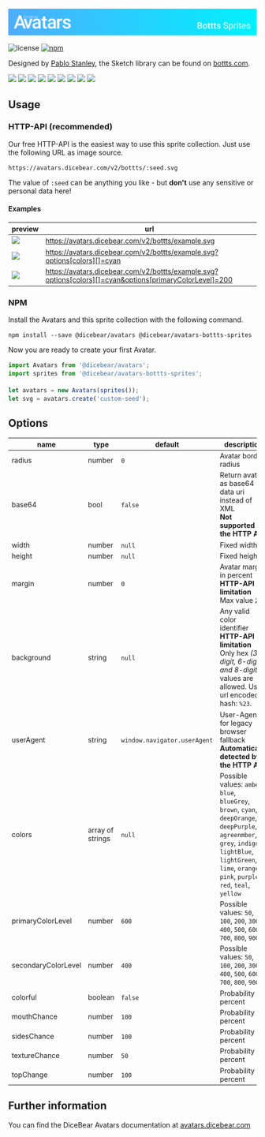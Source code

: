 ![DiceBear Avatars - Bottts Sprite Collection](https://raw.githubusercontent.com/DiceBear/avatars/master/packages/avatars-bottts-sprites/banner.svg?sanitize=true)

![license](https://img.shields.io/npm/l/@dicebear/avatars-bottts-sprites.svg?style=flat-square)
[![npm](https://img.shields.io/npm/v/@dicebear/avatars-bottts-sprites.svg?style=flat-square)](https://www.npmjs.com/package/@dicebear/avatars-bottts-sprites)

Designed by [Pablo Stanley](https://twitter.com/pablostanley), the Sketch library can be found on
[bottts.com](https://bottts.com/).

<p>
    <img src="https://avatars.dicebear.com/v2/bottts/1.svg" width="60" />
    <img src="https://avatars.dicebear.com/v2/bottts/2.svg" width="60" />
    <img src="https://avatars.dicebear.com/v2/bottts/3.svg" width="60" />
    <img src="https://avatars.dicebear.com/v2/bottts/4.svg" width="60" />
    <img src="https://avatars.dicebear.com/v2/bottts/5.svg" width="60" />
    <img src="https://avatars.dicebear.com/v2/bottts/6.svg" width="60" />
    <img src="https://avatars.dicebear.com/v2/bottts/7.svg" width="60" />
    <img src="https://avatars.dicebear.com/v2/bottts/8.svg" width="60" />
    <img src="https://avatars.dicebear.com/v2/bottts/9.svg" width="60" />
</p>

## Usage

### HTTP-API (recommended)

Our free HTTP-API is the easiest way to use this sprite collection. Just use the following URL as image source.

    https://avatars.dicebear.com/v2/bottts/:seed.svg

The value of `:seed` can be anything you like - but **don't** use any sensitive or personal data here!

#### Examples

| preview                                                                                                                           | url                                                                                                      |
| --------------------------------------------------------------------------------------------------------------------------------- | -------------------------------------------------------------------------------------------------------- |
| <img src="https://avatars.dicebear.com/v2/bottts/example.svg" width="60" />                                                       | https://avatars.dicebear.com/v2/bottts/example.svg                                                       |
| <img src="https://avatars.dicebear.com/v2/bottts/example.svg?options[colors][]=cyan" width="60" />                                | https://avatars.dicebear.com/v2/bottts/example.svg?options[colors][]=cyan                                |
| <img src="https://avatars.dicebear.com/v2/bottts/example.svg?options[colors][]=cyan&options[primaryColorLevel]=200" width="60" /> | https://avatars.dicebear.com/v2/bottts/example.svg?options[colors][]=cyan&options[primaryColorLevel]=200 |

### NPM

Install the Avatars and this sprite collection with the following command.

    npm install --save @dicebear/avatars @dicebear/avatars-bottts-sprites

Now you are ready to create your first Avatar.

```js
import Avatars from '@dicebear/avatars';
import sprites from '@dicebear/avatars-bottts-sprites';

let avatars = new Avatars(sprites());
let svg = avatars.create('custom-seed');
```

## Options

| name                | type             | default                      | description                                                                                                                                                                                                       |
| ------------------- | ---------------- | ---------------------------- | ----------------------------------------------------------------------------------------------------------------------------------------------------------------------------------------------------------------- |
| radius              | number           | `0`                          | Avatar border radius                                                                                                                                                                                              |
| base64              | bool             | `false`                      | Return avatar as base64 data uri instead of XML <br> **Not supported by the HTTP API**                                                                                                                            |
| width               | number           | `null`                       | Fixed width                                                                                                                                                                                                       |
| height              | number           | `null`                       | Fixed height                                                                                                                                                                                                      |
| margin              | number           | `0`                          | Avatar margin in percent<br> **HTTP-API limitation** Max value `25`                                                                                                                                               |
| background          | string           | `null`                       | Any valid color identifier<br> **HTTP-API limitation** Only hex _(3-digit, 6-digit and 8-digit)_ values are allowed. Use url encoded hash: `%23`.                                                                 |
| userAgent           | string           | `window.navigator.userAgent` | User-Agent for legacy browser fallback<br> **Automatically detected by the HTTP API**                                                                                                                             |
| colors              | array of strings | `null`                       | Possible values: `amber`, `blue`, `blueGrey`, `brown`, `cyan`, `deepOrange`, `deepPurple`, `agreenmber`, `grey`, `indigo`, `lightBlue`, `lightGreen`, `lime`, `orange`, `pink`, `purple`, `red`, `teal`, `yellow` |
| primaryColorLevel   | number           | `600`                        | Possible values: `50`, `100`, `200`, `300`, `400`, `500`, `600`, `700`, `800`, `900`                                                                                                                              |
| secondaryColorLevel | number           | `400`                        | Possible values: `50`, `100`, `200`, `300`, `400`, `500`, `600`, `700`, `800`, `900`                                                                                                                              |
| colorful            | boolean          | `false`                      | Probability in percent                                                                                                                                                                                            |
| mouthChance         | number           | `100`                        | Probability in percent                                                                                                                                                                                            |
| sidesChance         | number           | `100`                        | Probability in percent                                                                                                                                                                                            |
| textureChance       | number           | `50`                         | Probability in percent                                                                                                                                                                                            |
| topChange           | number           | `100`                        | Probability in percent                                                                                                                                                                                            |

## Further information

You can find the DiceBear Avatars documentation at [avatars.dicebear.com](https://avatars.dicebear.com)

